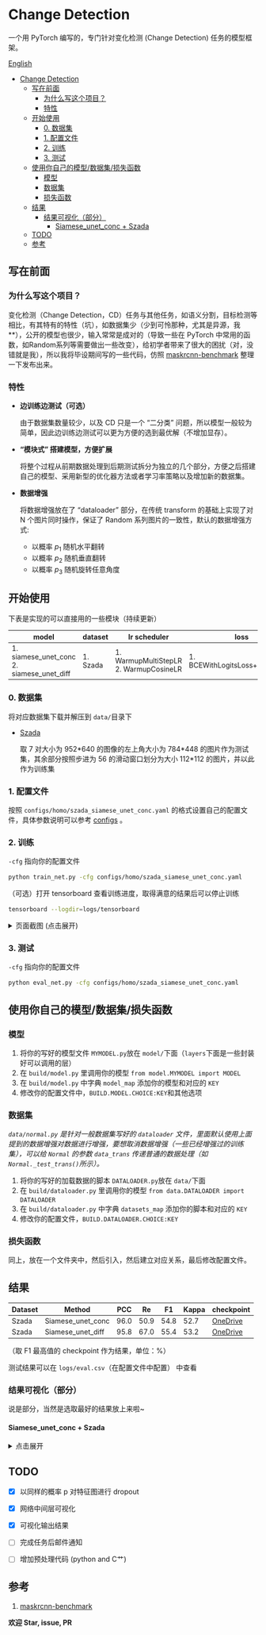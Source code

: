 # Change Detection

一个用 PyTorch 编写的，专门针对变化检测 (Change Detection) 任务的模型框架。

[English](./.github/README_EN.md)

- [Change Detection](#change-detection)
  - [写在前面](#%e5%86%99%e5%9c%a8%e5%89%8d%e9%9d%a2)
    - [为什么写这个项目？](#%e4%b8%ba%e4%bb%80%e4%b9%88%e5%86%99%e8%bf%99%e4%b8%aa%e9%a1%b9%e7%9b%ae)
    - [特性](#%e7%89%b9%e6%80%a7)
  - [开始使用](#%e5%bc%80%e5%a7%8b%e4%bd%bf%e7%94%a8)
    - [0. 数据集](#0-%e6%95%b0%e6%8d%ae%e9%9b%86)
    - [1. 配置文件](#1-%e9%85%8d%e7%bd%ae%e6%96%87%e4%bb%b6)
    - [2. 训练](#2-%e8%ae%ad%e7%bb%83)
    - [3. 测试](#3-%e6%b5%8b%e8%af%95)
  - [使用你自己的模型/数据集/损失函数](#%e4%bd%bf%e7%94%a8%e4%bd%a0%e8%87%aa%e5%b7%b1%e7%9a%84%e6%a8%a1%e5%9e%8b%e6%95%b0%e6%8d%ae%e9%9b%86%e6%8d%9f%e5%a4%b1%e5%87%bd%e6%95%b0)
    - [模型](#%e6%a8%a1%e5%9e%8b)
    - [数据集](#%e6%95%b0%e6%8d%ae%e9%9b%86)
    - [损失函数](#%e6%8d%9f%e5%a4%b1%e5%87%bd%e6%95%b0)
  - [结果](#%e7%bb%93%e6%9e%9c)
    - [结果可视化（部分）](#%e7%bb%93%e6%9e%9c%e5%8f%af%e8%a7%86%e5%8c%96%e9%83%a8%e5%88%86)
      - [Siamese_unet_conc + Szada](#siameseunetconc--szada)
  - [TODO](#todo)
  - [参考](#%e5%8f%82%e8%80%83)

## 写在前面

### 为什么写这个项目？

变化检测（Change Detection，CD）任务与其他任务，如语义分割，目标检测等相比，有其特有的特性（坑），如数据集少（少到可怜那种，尤其是异源，我\*\*），公开的模型也很少，输入常常是成对的（导致一些在 PyTorch 中常用的函数，如Random系列等需要做出一些改变），给初学者带来了很大的困扰（对，没错就是我），所以我将毕设期间写的一些代码，仿照 [maskrcnn-benchmark](https://github.com/facebookresearch/maskrcnn-benchmark) 整理一下发布出来。

### 特性

- **边训练边测试（可选）**

  由于数据集数量较少，以及 CD 只是一个 “二分类” 问题，所以模型一般较为简单，因此边训练边测试可以更为方便的选到最优解（不增加显存）。

- **“模块式” 搭建模型，方便扩展**

  将整个过程从前期数据处理到后期测试拆分为独立的几个部分，方便之后搭建自己的模型、采用新型的优化器方法或者学习率策略以及增加新的数据集。

- **数据增强**

  将数据增强放在了 “dataloader” 部分，在传统 transform 的基础上实现了对 N 个图片同时操作，保证了 Random 系列图片的一致性，默认的数据增强方式:
  - 以概率 $p_1$ 随机水平翻转
  - 以概率 $p_2$ 随机垂直翻转
  - 以概率 $p_3$ 随机旋转任意角度

## 开始使用

下表是实现的可以直接用的一些模块（持续更新）

| model                      | dataset  | lr scheduler                                | loss                            | optimizer |
| -------------------------- | -------- | ------------------------------------------- | ------------------------------- | --------- |
| 1. siamese_unet_conc<br />2. siamese_unet_diff | 1. Szada | 1. WarmupMultiStepLR<br />2. WarmupCosineLR | 1. BCEWithLogitsLoss+pos_weight | 1. SGD    |

### 0. 数据集

将对应数据集下载并解压到 `data/`目录下

- [Szada]()

  取 7 对大小为 952\*640 的图像的左上角大小为 784\*448 的图片作为测试集，其余部分按照步进为 56 的滑动窗口划分为大小 112\*112 的图片，并以此作为训练集

### 1. 配置文件

按照 `configs/homo/szada_siamese_unet_conc.yaml` 的格式设置自己的配置文件，具体参数说明可以参考 [configs](.github/CONFIGS.md) 。

### 2. 训练

`-cfg` 指向你的配置文件

```bash
python train_net.py -cfg configs/homo/szada_siamese_unet_conc.yaml
```

（可选）打开 tensorboard 查看训练进度，取得满意的结果后可以停止训练
```bash
tensorboard --logdir=logs/tensorboard
```
<details>
<summary>页面截图 (点击展开)</summary>
  <img src=".github/images/tensorboard.png" alt="结果图" style="zoom:50%;" />
</details>


### 3. 测试

`-cfg` 指向你的配置文件

```bash
python eval_net.py -cfg configs/homo/szada_siamese_unet_conc.yaml
```

## 使用你自己的模型/数据集/损失函数

### 模型
1. 将你的写好的模型文件 `MYMODEL.py`放在 `model/`下面（`layers`下面是一些封装好可以调用的层）
2. 在 `build/model.py` 里调用你的模型 `from model.MYMODEL import MODEL`
3. 在 `build/model.py` 中字典 `model_map` 添加你的模型和对应的 `KEY`
4. 修改你的配置文件中，`BUILD.MODEL.CHOICE:KEY`和其他选项

### 数据集
*`data/normal.py` 是针对一般数据集写好的 `dataloader` 文件，里面默认使用上面提到的数据增强对数据进行增强，要想取消数据增强（一些已经增强过的训练集），可以给 `Normal` 的参数 `data_trans` 传递普通的数据处理（如 `Normal._test_trans()`所示）。*

1. 将你的写好的加载数据的脚本 `DATALOADER.py`放在 `data/`下面
2. 在 `build/dataloader.py` 里调用你的模型 `from data.DATALOADER import DATALOADER`
3. 在 `build/dataloader.py` 中字典 `datasets_map` 添加你的脚本和对应的 `KEY`
4. 修改你的配置文件，`BUILD.DATALOADER.CHOICE:KEY`

### 损失函数
同上，放在一个文件夹中，然后引入，然后建立对应关系，最后修改配置文件。

## 结果

| Dataset | Method            | PCC  | Re   | F1   | Kappa | checkpoint                                                   |
| ------- | ----------------- | ---- | ---- | ---- | ----- | ------------------------------------------------------------ |
| Szada   | Siamese_unet_conc | 96.0 | 50.9 | 54.8 | 52.7  | [OneDrive](https://drive.google.com/open?id=17WsyAgMByZB-Rcl5BZiqhoGAlKjTqz1V) |
| Szada   | Siamese_unet_diff | 95.8 | 67.0 | 55.4 | 53.2  | [OneDrive](https://drive.google.com/open?id=1compOiumTmHTGYXkmTTKzfpEoPXL_JZj) |

（取 F1 最高值的 checkpoint 作为结果，单位：%）

测试结果可以在 `logs/eval.csv`（在配置文件中配置） 中查看

### 结果可视化（部分）

说是部分，当然是选取最好的结果放上来啦~

#### Siamese_unet_conc + Szada
<details>
<summary>点击展开</summary>
(第一个为输出结果，第二个为Ground-Truth)

<img src=".github/images/Pr_0.785_Re_0.727_F1_0.755_PCC_0.961_Kappa_0.734.png" alt="Pr_0.785_Re_0.727_F1_0.755_PCC_0.961_Kappa_0.734" style="zoom: 33%;" /> <img src=".github/images/gt4_test.bmp" alt="gt4_test" style="zoom: 33%;" />
</details>

## TODO

- [x] 以同样的概率 p 对特征图进行 dropout
- [x] 网络中间层可视化
- [x] 可视化输出结果
- [ ] 完成任务后邮件通知
- [ ] 增加预处理代码 (python and C艹)


## 参考

1. [maskrcnn-benchmark](https://github.com/facebookresearch/maskrcnn-benchmark)



**欢迎 Star, issue, PR**
